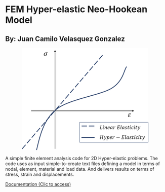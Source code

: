 # FEM Hyper-elastic Neo-Hookean Model

## By: Juan Camilo Velasquez Gonzalez
<p align="center">
<img src="https://github.com/jucavel09/FEM_Hyperelastic/blob/main/NB_FINAL/img/NB12.png" width="400" >
</p>

A simple finite element analysis code for 2D Hyper-elastic problems. The code uses as input simple-to-create text files defining a model in terms of nodal, element, material and load data. And delivers results on terms of stress, strain and displacements.


[Documentation (Clic to access)](https://nbviewer.jupyter.org/github/jucavel09/FEM_Hyperelastic/blob/main/NB_FINAL/Proyecto_Final_FEM.ipynb#)
